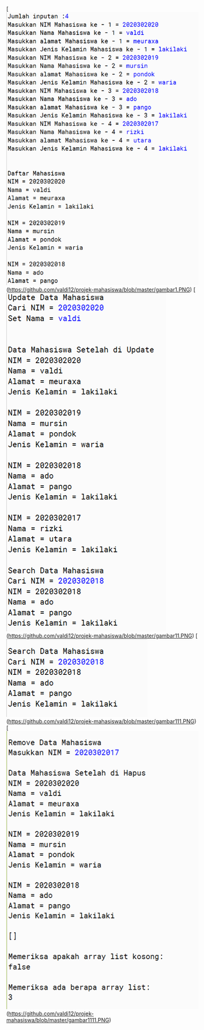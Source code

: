 
[![N|Solid](https://github.com/valdi12/projek-mahasiswa/blob/master/gambar1.PNG)(https://github.com/valdi12/projek-mahasiswa/blob/master/gambar1.PNG)
[![N|Solid](https://github.com/valdi12/projek-mahasiswa/blob/master/gambar11.PNG)(https://github.com/valdi12/projek-mahasiswa/blob/master/gambar11.PNG)
[![N|Solid](https://github.com/valdi12/projek-mahasiswa/blob/master/gambar111.PNG)(https://github.com/valdi12/projek-mahasiswa/blob/master/gambar111.PNG)
[![N|Solid](https://github.com/valdi12/projek-mahasiswa/blob/master/gambar1111.PNG)(https://github.com/valdi12/projek-mahasiswa/blob/master/gambar1111.PNG)






